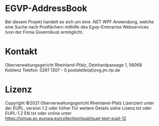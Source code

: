 
# EGVP-AddressBook
Bei diesem Projekt handelt es sich um eine .NET WPF Anwendung, welche eine Suche nach Postfächern mithilfe des Egvp-Enterprise Webservices (von der Firma Governikus) ermöglicht.

# Kontakt

Oberverwaltungsgericht Rheinland-Pfalz, Deinhardpassage 1, 56068 Koblenz 
Telefon: 0261 1307 - 0
poststelle(at)ovg.jm.rlp.de

# Lizenz

Copyright ©2021 Oberverwaltungsgericht Rheinland-Pfalz 
Lizenziert unter der EUPL, version 1.2 oder höher
Für weitere Details siehe Lizenz.txt oder EUPL-1.2 EN.txt
oder online unter https://joinup.ec.europa.eu/collection/eupl/eupl-text-eupl-12